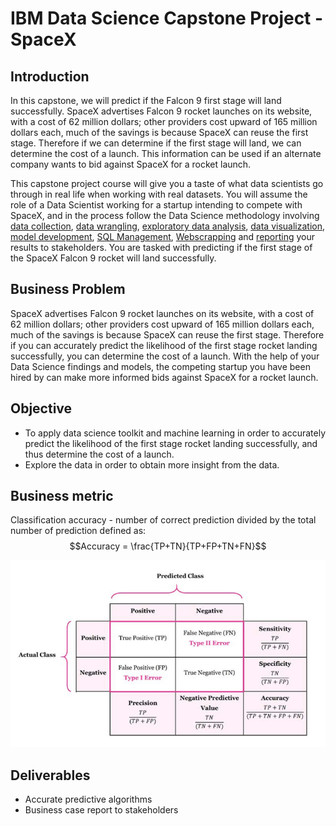 # IBM Data Science Capstone Project - SpaceX

## Introduction

In this capstone, we will predict if the Falcon 9 first stage will land successfully. SpaceX advertises Falcon 9 rocket launches on its website, with a cost of 62 million dollars; other providers cost upward of 165 million dollars each, much of the savings is because SpaceX can reuse the first stage. Therefore if we can determine if the first stage will land, we can determine the cost of a launch. This information can be used if an alternate company wants to bid against SpaceX for a rocket launch. 

This capstone project course will give you a taste of what data scientists go through in real life when working with real datasets. You will assume the role of a Data Scientist working for a startup intending to compete with SpaceX, and in the process follow the Data Science methodology involving [data collection](https://github.com/Kyahpoots/Applied-Data-Science-Capstone/blob/c8cfca52fd60af13835eeb5dfc7c6398b739ace6/Data%20Collection%20API.ipynb), [data wrangling](https://github.com/Kyahpoots/Applied-Data-Science-Capstone/blob/c8cfca52fd60af13835eeb5dfc7c6398b739ace6/Data%20Wrangling.ipynb), [exploratory data analysis](https://github.com/Kyahpoots/Applied-Data-Science-Capstone/blob/c8cfca52fd60af13835eeb5dfc7c6398b739ace6/Exploratory%20Data%20Analysis.ipynb), [data visualization](https://github.com/Kyahpoots/Applied-Data-Science-Capstone/blob/c8cfca52fd60af13835eeb5dfc7c6398b739ace6/Data%20Visualiztaion.ipynb), [model development](https://github.com/Kyahpoots/Applied-Data-Science-Capstone/blob/c8cfca52fd60af13835eeb5dfc7c6398b739ace6/Model%20Development.ipynb), [SQL Management](https://github.com/Kyahpoots/Applied-Data-Science-Capstone/blob/c8cfca52fd60af13835eeb5dfc7c6398b739ace6/Sql%20Management.ipynb), [Webscrapping](https://github.com/Kyahpoots/Applied-Data-Science-Capstone/blob/c8cfca52fd60af13835eeb5dfc7c6398b739ace6/Webscrapping.ipynb) and [reporting](https://github.com/chuksoo/IBM-Data-Science-Capstone-SpaceX/blob/main/Winning%20Space%20Race%20with%20Data%20Science.pdf) your results to stakeholders. You are tasked with predicting if the first stage of the SpaceX Falcon 9 rocket will land successfully. 

## Business Problem
SpaceX advertises Falcon 9 rocket launches on its website, with a cost of 62 million dollars; other providers cost upward of 165 million dollars each, much of the savings is because SpaceX can reuse the first stage. Therefore if you can accurately predict the likelihood of the first stage rocket landing successfully, you can determine the cost of a launch. With the help of your Data Science findings and models, the competing startup you have been hired by can make more informed bids against SpaceX for a rocket launch. 

## Objective
- To apply data science toolkit and machine learning in order to accurately predict the likelihood of the first stage rocket landing successfully, and thus determine the cost of a launch.
- Explore the data in order to obtain more insight from the data.

## Business metric
Classification accuracy - number of correct prediction divided by the total number of prediction defined as:
$$Accuracy = \frac{TP+TN}{TP+FP+TN+FN}$$

![Confusion matrix](https://github.com/Kyahpoots/Applied-Data-Science-Capstone/blob/2aff1c89cc03ed7bbb8061b1a96e01cbfe8364cb/Confusion%20matrix.png)

## Deliverables
- Accurate predictive algorithms
- Business case report to stakeholders

